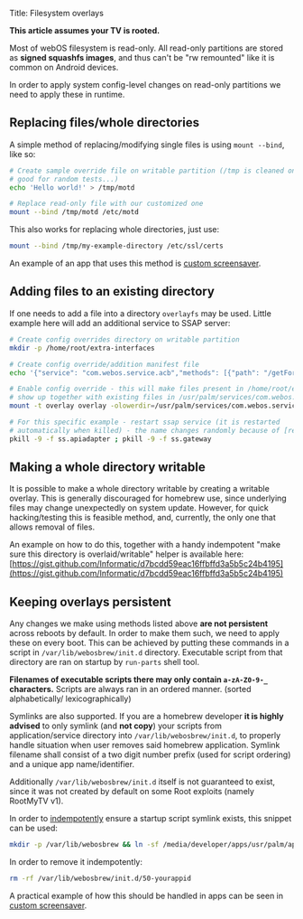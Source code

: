 Title: Filesystem overlays

**This article assumes your TV is rooted.**

Most of webOS filesystem is read-only. All read-only partitions are stored as
**signed squashfs images**, and thus can't be "rw remounted" like it is common
on Android devices.

In order to apply system config-level changes on read-only partitions we need
to apply these in runtime.

## Replacing files/whole directories
A simple method of replacing/modifying single files is using `mount --bind`,
like so:
```sh
# Create sample override file on writable partition (/tmp is cleaned on boot so
# good for random tests...)
echo 'Hello world!' > /tmp/motd

# Replace read-only file with our customized one
mount --bind /tmp/motd /etc/motd
```

This also works for replacing whole directories, just use:
```sh
mount --bind /tmp/my-example-directory /etc/ssl/certs
```

An example of an app that uses this method is [custom screensaver](https://github.com/webosbrew/custom-screensaver/blob/main/assets/apply.sh).

## Adding files to an existing directory
If one needs to add a file into a directory `overlayfs` may be used. Little
example here will add an additional service to SSAP server:

```sh
# Create config overrides directory on writable partition
mkdir -p /home/root/extra-interfaces

# Create config override/addition manifest file
echo '{"service": "com.webos.service.acb","methods": [{"path": "/getForegroundAppInfo","description": "get foreground lol","requiredPermissions": ["LAUNCH"]}]}' > /home/root/extra-interfaces/com.webos.service.acb.interface

# Enable config override - this will make files present in /home/root/extra-interfaces
# show up together with existing files in /usr/palm/services/com.webos.service.secondscreen.gateway/interfaces
mount -t overlay overlay -olowerdir=/usr/palm/services/com.webos.service.secondscreen.gateway/interfaces:/home/root/extra-interfaces /usr/palm/services/com.webos.service.secondscreen.gateway/interfaces

# For this specific example - restart ssap service (it is restarted
# automatically when killed) - the name changes randomly because of [reasons]
pkill -9 -f ss.apiadapter ; pkill -9 -f ss.gateway
```

## Making a whole directory writable
It is possible to make a whole directory writable by creating a writable
overlay. This is generally discouraged for homebrew use, since underlying files
may change unexpectedly on system update. However, for quick hacking/testing
this is feasible method, and, currently, the only one that allows removal of
files.

An example on how to do this, together with a handy indempotent "make sure this
directory is overlaid/writable" helper is available here:
[https://gist.github.com/Informatic/d7bcdd59eac16ffbffd3a5b5c24b4195](https://gist.github.com/Informatic/d7bcdd59eac16ffbffd3a5b5c24b4195)

## Keeping overlays persistent
Any changes we make using methods listed above **are not persistent** across
reboots by default. In order to make them such, we need to apply these on every
boot. This can be achieved by putting these commands in a script in
`/var/lib/webosbrew/init.d` directory. Executable script from that directory are
ran on startup by `run-parts` shell tool.

**Filenames of executable scripts there may only contain `a-zA-Z0-9-_` characters.**
Scripts are always ran in an ordered manner. (sorted alphabetically/
lexicographically)

Symlinks are also supported. If you are a homebrew developer **it is highly
advised** to only symlink (and **not copy**) your scripts from
application/service directory into `/var/lib/webosbrew/init.d`, to properly
handle situation when user removes said homebrew application. Symlink filename
shall consist of a two digit number prefix (used for script ordering) and a
unique app name/identifier.

Additionally `/var/lib/webosbrew/init.d` itself is not guaranteed to exist,
since it was not created by default on some Root exploits (namely RootMyTV v1).

In order to [indempotently](https://en.wikipedia.org/wiki/Idempotence) ensure
a startup script symlink exists, this snippet can be used:
```sh
mkdir -p /var/lib/webosbrew && ln -sf /media/developer/apps/usr/palm/applications/your.app.id/our-startup-script.sh /var/lib/webosbrew/init.d/50-yourappid
```

In order to remove it indempotently:
```sh
rm -rf /var/lib/webosbrew/init.d/50-yourappid
```

A practical example of how this should be handled in apps can be seen in [custom
screensaver](https://github.com/webosbrew/custom-screensaver/blob/31b95ab228d1fb0574406553f47f975f251723d3/frontend/views/MainPanel.js#L92-L96).
